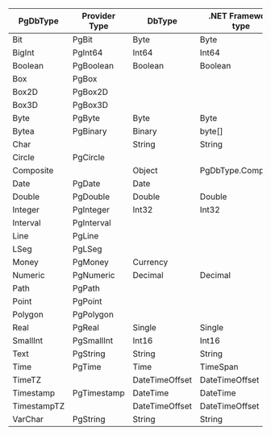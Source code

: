 | PgDbType      | Provider Type | DbType           | .NET Framework type |
|---------------|---------------|------------------|---------------------|
| Bit           | PgBit         | Byte             | Byte                |
| BigInt        | PgInt64       | Int64            | Int64               |
| Boolean       | PgBoolean     | Boolean          | Boolean             |
| Box           | PgBox         |                  |                     |
| Box2D         | PgBox2D       |                  |                     |
| Box3D         | PgBox3D       |                  |                     |
| Byte          | PgByte        | Byte             | Byte                |
| Bytea         | PgBinary      | Binary           | byte[]              |
| Char          |               | String           | String              |
| Circle        | PgCircle      |                  |                     |
| Composite     |               | Object           | PgDbType.Composite  |
| Date          | PgDate        | Date             |                     |
| Double        | PgDouble      | Double           | Double              |
| Integer       | PgInteger     | Int32            | Int32               |
| Interval      | PgInterval    |                  |                     |
| Line          | PgLine        |                  |                     |
| LSeg          | PgLSeg        |                  |                     |
| Money         | PgMoney       | Currency         |                     |
| Numeric       | PgNumeric     | Decimal          | Decimal             |
| Path          | PgPath        |                  |                     |
| Point         | PgPoint       |                  |                     |
| Polygon       | PgPolygon     |                  |                     |
| Real          | PgReal        | Single           | Single              |
| SmallInt      | PgSmallInt    | Int16            | Int16               |
| Text          | PgString      | String           | String              |
| Time          | PgTime        | Time             | TimeSpan            |
| TimeTZ        |               | DateTimeOffset   | DateTimeOffset      |
| Timestamp     | PgTimestamp   | DateTime         | DateTime            |
| TimestampTZ   |               | DateTimeOffset   | DateTimeOffset      |
| VarChar       | PgString      | String           | String              |
